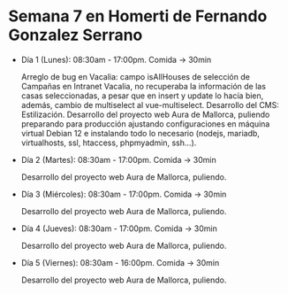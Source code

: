 # Semana 7 en Homerti de Fernando Gonzalez Serrano

- Día 1 (Lunes):
08:30am - 17:00pm.
Comida -> 30min

    Arreglo de bug en Vacalia: campo isAllHouses de selección de Campañas en Intranet Vacalia, no recuperaba la información de las casas seleccionadas, a pesar que en insert y update lo hacía bien, además, cambio de multiselect al vue-multiselect.
    Desarrollo del CMS: Estilización.
    Desarrollo del proyecto web Aura de Mallorca, puliendo preparando para producción ajustando configuraciones en máquina virtual Debian 12 e instalando todo lo necesario (nodejs, mariadb, virtualhosts, ssl, htaccess, phpmyadmin, ssh...).

- Día 2 (Martes):
08:30am - 17:00pm.
Comida -> 30min

    Desarrollo del proyecto web Aura de Mallorca, puliendo.

- Día 3 (Miércoles):
08:30am - 17:00pm.
Comida -> 30min

    Desarrollo del proyecto web Aura de Mallorca, puliendo.

- Día 4 (Jueves):
08:30am - 17:00pm.
Comida -> 30min

    Desarrollo del proyecto web Aura de Mallorca, puliendo.

- Día 5 (Viernes):
08:30am - 16:00pm.
Comida -> 30min

    Desarrollo del proyecto web Aura de Mallorca, puliendo.
